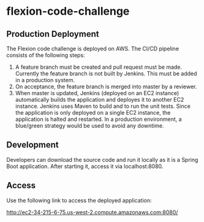 # flexion-code-challenge

## Production Deployment

The Flexion code challenge is deployed on AWS.  The CI/CD pipeline consists
of the following steps:

1. A feature branch must be created and pull request must be made. Currently the feature branch is not built by Jenkins.  This must be added in a production system.
2. On acceptance, the feature branch is merged into master by a reviewer.  
3. When master is updated, Jenkins (deployed on an EC2 instance) automatically builds the application and deployes it to another EC2 instance. Jenkins uses Maven to build and to run the unit tests. Since the application is only deployed on a single EC2 instance, the application is halted and restarted.  In a production environment, a blue/green strategy would be used to avoid any downtime.
  
## Development

Developers can download the source code and run it locally as it is a Spring Boot application.  After starting it, access it via localhost:8080.

## Access

Use the following link to access the deployed application:

http://ec2-34-215-6-75.us-west-2.compute.amazonaws.com:8080/




